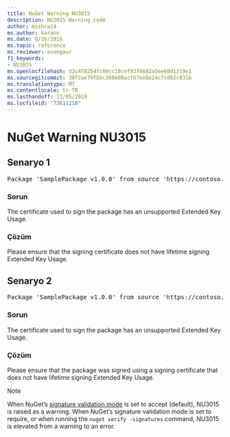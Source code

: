 ```yaml
---
title: NuGet Warning NU3015
description: NU3015 Warning code
author: mishra14
ms.author: karann
ms.date: 8/16/2018
ms.topic: reference
ms.reviewer: anangaur
f1_keywords:
- NU3015
ms.openlocfilehash: d2c478254fc00cc18cef9374682a5ee60d1319e1
ms.sourcegitcommit: 39f2ae79fbbc308e06acf67ee8e24cfcdb2c831b
ms.translationtype: MT
ms.contentlocale: tr-TR
ms.lasthandoff: 11/05/2019
ms.locfileid: "73611218"
---
```

# <a name="nuget-warning-nu3015"></a>NuGet Warning NU3015

## <a name="scenario-1"></a>Senaryo 1

<pre>Package 'SamplePackage v1.0.0' from source 'https://contoso.com/index.json': The lifetime signing EKU in the primary signature's certificate is not supported.</pre>

### <a name="issue"></a>Sorun

The certificate used to sign the package has an unsupported Extended Key Usage.


### <a name="solution"></a>Çözüm

Please ensure that the signing certificate does not have lifetime signing Extended Key Usage.



## <a name="scenario-2"></a>Senaryo 2

<pre>Package 'SamplePackage v1.0.0' from source 'https://contoso.com/index.json': The lifetime signing EKU in the signing certificate is not supported.</pre>

### <a name="issue"></a>Sorun

The certificate used to sign the package has an unsupported Extended Key Usage.


### <a name="solution"></a>Çözüm

Please ensure that the package was signed using a signing certificate that does not have lifetime signing Extended Key Usage.


> [!Note]
> When NuGet’s [signature validation mode](https://docs.microsoft.com/nuget/consume-packages/installing-signed-packages#configure-package-signature-requirements) is set to accept (default), NU3015 is raised as a warning. When NuGet’s signature validation mode is set to require, or when running the `nuget verify -signatures` command, NU3015 is elevated from a warning to an error. 